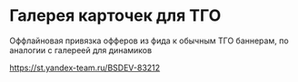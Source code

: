 # Галерея карточек для ТГО 

Оффлайновая привязка офферов из фида к обычным ТГО баннерам, по аналогии с галереей для динамиков

https://st.yandex-team.ru/BSDEV-83212